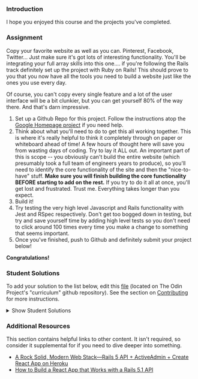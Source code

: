 ### Introduction
I hope you enjoyed this course and the projects you've completed.

### Assignment

<div class="lesson-content__panel" markdown="1">
Copy your favorite website as well as you can.  Pinterest, Facebook, Twitter... Just make sure it's got lots of interesting functionality.  You'll be integrating your full array skills into this one.... if you're following the Rails track definitely set up the project with Ruby on Rails!  This should prove to you that you now have all the tools you need to build a website just like the ones you use every day.  

Of course, you can't copy every single feature and a lot of the user interface will be a bit clunkier, but you can get yourself 80% of the way there.  And that's darn impressive.

1. Set up a Github Repo for this project.  Follow the instructions atop the [Google Homepage project](/courses/web-development-101/lessons/html-css) if you need help.
1. Think about what you'll need to do to get this all working together.  This is where it's really helpful to think it completely through on paper or whiteboard ahead of time!  A few hours of thought here will save you from wasting days of coding.  Try to lay it ALL out.  An important part of this is scope -- you obviously can't build the entire website (which presumably took a full team of engineers years to produce), so you'll need to identify the core functionality of the site and then the "nice-to-have" stuff.  **Make sure you will finish building the core functionality BEFORE starting to add on the rest.** If you try to do it all at once, you'll get lost and frustrated.  Trust me.  Everything takes longer than you expect.
2. Build it!
2. Try testing the very high level Javascript and Rails functionality with Jest and RSpec respectively.  Don't get too bogged down in testing, but try and save yourself time by adding high level tests so you don't need to click around 100 times every time you make a change to something that seems important.
3. Once you've finished, push to Github and definitely submit your project below!
</div>

**Congratulations!**

### Student Solutions
To add your solution to the list below, edit this [file](https://github.com/TheOdinProject/curriculum/blob/master/javascript/finishing-up/project_final_js.md) (located on The Odin Project's "curriculum" github repository). See the section on [Contributing](http://github.com/TheOdinProject/curriculum/blob/master/contributing.md) for more instructions.

<details markdown="block">
  <summary> Show Student Solutions </summary>

* Add your solution below this line!
* nmac's solution: [frontend](https://github.com/nmacawile/rails-chat), [backend](https://github.com/nmacawile/rails-chat-api) - [View in browser](https://nmacawile.github.io/rails-chat)
* [Gregthepeg's](https://github.com/gregthepeg4/instagram) - [View in browser](https://insteadgram1.herokuapp.com/users/sign_in)
* [Brock McElroy's solution](https://github.com/brxck/castaway) - [View in browser](http://castaway.brockmcelroy.com)
* [Jack Wong's solution](https://github.com/iamjackslayer/odin-chat) - [View in browser](https://odin-chat.herokuapp.com)
* [Axel's solution](https://github.com/afuh/pinstagram) - [View in browser](https://pinstagram-app.herokuapp.com/)
* [Donald's solution](https://github.com/donaldali/odinbook "Odinbook on GitHub") - [View in browser](https://dna-odinbook.herokuapp.com/ "Odinbook on Heroku")
* [David Chapman's solution](https://github.com/davidchappy/lesson-scheduler) - [View in browser](http://lesson-scheduler.herokuapp.com/)
* [Areeba's solution](https://github.com/ribaishtiaq/Chablie) - [View in browser](https://chablie.herokuapp.com)
</details>

### Additional Resources
This section contains helpful links to other content. It isn't required, so consider it supplemental for if you need to dive deeper into something.

* [A Rock Solid, Modern Web Stack—Rails 5 API + ActiveAdmin + Create React App on Heroku](https://blog.heroku.com/a-rock-solid-modern-web-stack)
* [How to Build a React App that Works with a Rails 5.1 API](https://www.sitepoint.com/react-rails-5-1/)
